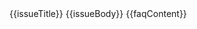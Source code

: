 <issueTitle>
{{issueTitle}}
</issueTitle>

<issueDescription>
{{issueBody}}
</issueDescription>

<faqEntry>
{{faqContent}}
</faqEntry>
